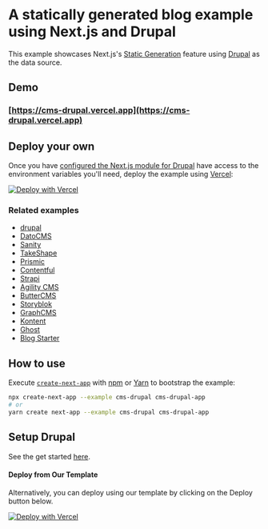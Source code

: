 # A statically generated blog example using Next.js and Drupal

This example showcases Next.js's [Static Generation](https://nextjs.org/docs/basic-features/pages) feature using [Drupal](https://drupal.org/) as the data source.

## Demo

### [https://cms-drupal.vercel.app](https://cms-drupal.vercel.app)

## Deploy your own

Once you have [configured the Next.js module for Drupal](https://next-drupal.org/guides/decoupled-drupal-nextjs) have access to the environment variables you'll need, deploy the example using [Vercel](https://vercel.com?utm_source=github&utm_medium=readme&utm_campaign=next-example):

[![Deploy with Vercel](https://vercel.com/button)](https://vercel.com/import/git?c=1&s=https://github.com/vercel/next.js/tree/canary/examples/cms-drupal&env=NEXT_PUBLIC_DRUPAL_BASE_URL,NEXT_IMAGE_DOMAIN,DRUPAL_SITE_ID,DRUPAL_FRONT_PAGE,DRUPAL_PREVIEW_SECRET,DRUPAL_NEXT_CLIENT_ID,DRUPAL_NEXT_CLIENT_SECRET&envDescription=Required%20to%20connect%20the%20app%20with%20ghost&envLink=https://vercel.link/cms-drupal-env)

### Related examples

- [drupal](/examples/cms-drupal)
- [DatoCMS](/examples/cms-datocms)
- [Sanity](/examples/cms-sanity)
- [TakeShape](/examples/cms-takeshape)
- [Prismic](/examples/cms-prismic)
- [Contentful](/examples/cms-contentful)
- [Strapi](/examples/cms-strapi)
- [Agility CMS](/examples/cms-agilitycms)
- [ButterCMS](/examples/cms-buttercms)
- [Storyblok](/examples/cms-storyblok)
- [GraphCMS](/examples/cms-graphcms)
- [Kontent](/examples/cms-kontent)
- [Ghost](/examples/cms-ghost)
- [Blog Starter](/examples/blog-starter)

## How to use

Execute [`create-next-app`](https://github.com/vercel/next.js/tree/canary/packages/create-next-app) with [npm](https://docs.npmjs.com/cli/init) or [Yarn](https://yarnpkg.com/lang/en/docs/cli/create/) to bootstrap the example:

```bash
npx create-next-app --example cms-drupal cms-drupal-app
# or
yarn create next-app --example cms-drupal cms-drupal-app
```

## Setup Drupal

See the get started [here](https://next-drupal.org/guides/decoupled-drupal-nextjs).

#### Deploy from Our Template

Alternatively, you can deploy using our template by clicking on the Deploy button below.

[![Deploy with Vercel](https://vercel.com/button)](https://vercel.com/import/git?c=1&s=https://github.com/vercel/next.js/tree/canary/examples/cms-drupal&env=NEXT_PUBLIC_DRUPAL_BASE_URL,NEXT_IMAGE_DOMAIN,DRUPAL_SITE_ID,DRUPAL_FRONT_PAGE,DRUPAL_PREVIEW_SECRET,DRUPAL_NEXT_CLIENT_ID,DRUPAL_NEXT_CLIENT_SECRET&envDescription=Required%20to%20connect%20the%20app%20with%20ghost&envLink=https://vercel.link/cms-drupal-env)
